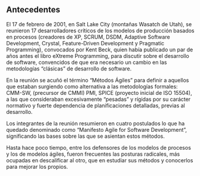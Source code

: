 ## Antecedentes

El 17 de febrero de 2001, en Salt Lake City (montañas Wasatch de Utah), se reunieron 17 desarrolladores críticos de los modelos de producción basados en procesos (creadores de XP, SCRUM, DSDM, Adaptive Software Development, Crystal, Feature-Driven Development y Pragmatic Programming), convocados por Kent Beck, quien había publicado un par de años antes el libro eXtreme Programming, para discutir sobre el desarrollo de software, convencidos de que era necesario un cambio en las metodologías “clásicas” de desarrollo de software.
 
En la reunión se acuñó el término “Métodos Ágiles” para definir a aquellos que estaban surgiendo como alternativa a las metodologías formales: CMM-SW, (precursor de CMMI) PMI, SPICE (proyecto inicial de ISO 15504), a las que consideraban excesivamente “pesadas” y rígidas por su carácter normativo y fuerte dependencia de planificaciones detalladas, previas al desarrollo.
 
Los integrantes de la reunión resumieron en cuatro postulados lo que ha quedado denominado como “Manifesto Agile for Software Development”, significando las bases sobre las que se asientan estos métodos.

Hasta hace poco tiempo, entre los defensores de los modelos de procesos y los de modelos ágiles, fueron frecuentes las posturas radicales, más ocupadas en descalificar al otro, que en estudiar sus métodos y conocerlos para mejorar los propios.

